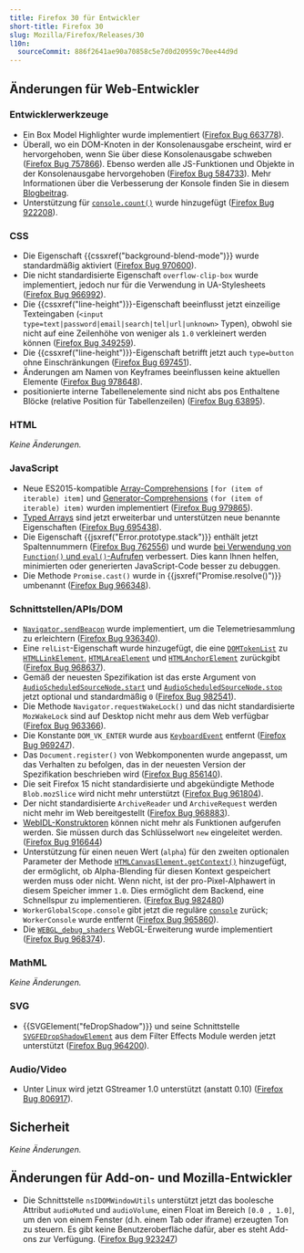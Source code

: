 ```yaml
---
title: Firefox 30 für Entwickler
short-title: Firefox 30
slug: Mozilla/Firefox/Releases/30
l10n:
  sourceCommit: 886f2641ae90a70858c5e7d0d20959c70ee44d9d
---
```


## Änderungen für Web-Entwickler

### Entwicklerwerkzeuge

- Ein Box Model Highlighter wurde implementiert ([Firefox Bug 663778](https://bugzil.la/663778)).
- Überall, wo ein DOM-Knoten in der Konsolenausgabe erscheint, wird er hervorgehoben, wenn Sie über diese Konsolenausgabe schweben ([Firefox Bug 757866](https://bugzil.la/757866)). Ebenso werden alle JS-Funktionen und Objekte in der Konsolenausgabe hervorgehoben ([Firefox Bug 584733](https://bugzil.la/584733)). Mehr Informationen über die Verbesserung der Konsole finden Sie in diesem [Blogbeitrag](https://web.archive.org/web/20150427210606/http://mihai.sucan.ro/mihai/blog/web-console-improvements-episode-30).
- Unterstützung für [`console.count()`](/de/docs/Web/API/console/count_static) wurde hinzugefügt ([Firefox Bug 922208](https://bugzil.la/922208)).

### CSS

- Die Eigenschaft {{cssxref("background-blend-mode")}} wurde standardmäßig aktiviert ([Firefox Bug 970600](https://bugzil.la/970600)).
- Die nicht standardisierte Eigenschaft `overflow-clip-box` wurde implementiert, jedoch nur für die Verwendung in UA-Stylesheets ([Firefox Bug 966992](https://bugzil.la/966992)).
- Die {{cssxref("line-height")}}-Eigenschaft beeinflusst jetzt einzeilige Texteingaben (`<input type=text|password|email|search|tel|url|unknown>` Typen), obwohl sie nicht auf eine Zeilenhöhe von weniger als `1.0` verkleinert werden können ([Firefox Bug 349259](https://bugzil.la/349259)).
- Die {{cssxref("line-height")}}-Eigenschaft betrifft jetzt auch `type=button` ohne Einschränkungen ([Firefox Bug 697451](https://bugzil.la/697451)).
- Änderungen am Namen von Keyframes beeinflussen keine aktuellen Elemente ([Firefox Bug 978648](https://bugzil.la/978648)).
- positionierte interne Tabellenelemente sind nicht abs pos Enthaltene Blöcke (relative Position für Tabellenzeilen) ([Firefox Bug 63895](https://bugzil.la/63895)).

### HTML

_Keine Änderungen._

### JavaScript

- Neue ES2015-kompatible [Array-Comprehensions](/de/docs/Web/JavaScript/Reference/Deprecated_and_obsolete_features) `[for (item of iterable) item]` und [Generator-Comprehensions](/de/docs/Web/JavaScript/Reference/Deprecated_and_obsolete_features) `(for (item of iterable) item)` wurden implementiert ([Firefox Bug 979865](https://bugzil.la/979865)).
- [Typed Arrays](/de/docs/Web/JavaScript/Reference/Global_Objects/TypedArray#property_access) sind jetzt erweiterbar und unterstützen neue benannte Eigenschaften ([Firefox Bug 695438](https://bugzil.la/695438)).
- Die Eigenschaft {{jsxref("Error.prototype.stack")}} enthält jetzt Spaltennummern ([Firefox Bug 762556](https://bugzil.la/762556)) und wurde [bei Verwendung von `Function()` und `eval()`-Aufrufen](/de/docs/Web/JavaScript/Reference/Global_Objects/Error/stack#description) verbessert. Dies kann Ihnen helfen, minimierten oder generierten JavaScript-Code besser zu debuggen.
- Die Methode `Promise.cast()` wurde in {{jsxref("Promise.resolve()")}} umbenannt ([Firefox Bug 966348](https://bugzil.la/966348)).

### Schnittstellen/APIs/DOM

- [`Navigator.sendBeacon`](/de/docs/Web/API/Navigator/sendBeacon) wurde implementiert, um die Telemetriesammlung zu erleichtern ([Firefox Bug 936340](https://bugzil.la/936340)).
- Eine `relList`-Eigenschaft wurde hinzugefügt, die eine [`DOMTokenList`](/de/docs/Web/API/DOMTokenList) zu [`HTMLLinkElement`](/de/docs/Web/API/HTMLLinkElement), [`HTMLAreaElement`](/de/docs/Web/API/HTMLAreaElement) und [`HTMLAnchorElement`](/de/docs/Web/API/HTMLAnchorElement) zurückgibt ([Firefox Bug 968637](https://bugzil.la/968637)).
- Gemäß der neuesten Spezifikation ist das erste Argument von [`AudioScheduledSourceNode.start`](/de/docs/Web/API/AudioScheduledSourceNode/start) und [`AudioScheduledSourceNode.stop`](/de/docs/Web/API/AudioScheduledSourceNode/stop) jetzt optional und standardmäßig `0` ([Firefox Bug 982541](https://bugzil.la/982541)).
- Die Methode `Navigator.requestWakeLock()` und das nicht standardisierte `MozWakeLock` sind auf Desktop nicht mehr aus dem Web verfügbar ([Firefox Bug 963366](https://bugzil.la/963366)).
- Die Konstante `DOM_VK_ENTER` wurde aus [`KeyboardEvent`](/de/docs/Web/API/KeyboardEvent) entfernt ([Firefox Bug 969247](https://bugzil.la/969247)).
- Das `Document.register()` von Webkomponenten wurde angepasst, um das Verhalten zu befolgen, das in der neuesten Version der Spezifikation beschrieben wird ([Firefox Bug 856140](https://bugzil.la/856140)).
- Die seit Firefox 15 nicht standardisierte und abgekündigte Methode `Blob.mozSlice` wird nicht mehr unterstützt ([Firefox Bug 961804](https://bugzil.la/961804)).
- Der nicht standardisierte `ArchiveReader` und `ArchiveRequest` werden nicht mehr im Web bereitgestellt ([Firefox Bug 968883](https://bugzil.la/968883)).
- [WebIDL-Konstruktoren](https://searchfox.org/firefox-main/source/dom/webidl/) können nicht mehr als Funktionen aufgerufen werden. Sie müssen durch das Schlüsselwort `new` eingeleitet werden. ([Firefox Bug 916644](https://bugzil.la/916644))
- Unterstützung für einen neuen Wert (`alpha`) für den zweiten optionalen Parameter der Methode [`HTMLCanvasElement.getContext()`](/de/docs/Web/API/HTMLCanvasElement/getContext) hinzugefügt, der ermöglicht, ob Alpha-Blending für diesen Kontext gespeichert werden muss oder nicht. Wenn nicht, ist der pro-Pixel-Alphawert in diesem Speicher immer `1.0`. Dies ermöglicht dem Backend, eine Schnellspur zu implementieren. ([Firefox Bug 982480](https://bugzil.la/982480))
- `WorkerGlobalScope.console` gibt jetzt die reguläre [`console`](/de/docs/Web/API/console) zurück; `WorkerConsole` wurde entfernt ([Firefox Bug 965860](https://bugzil.la/965860)).
- Die [`WEBGL_debug_shaders`](/de/docs/Web/API/WEBGL_debug_shaders) WebGL-Erweiterung wurde implementiert ([Firefox Bug 968374](https://bugzil.la/968374)).

### MathML

_Keine Änderungen._

### SVG

- {{SVGElement("feDropShadow")}} und seine Schnittstelle [`SVGFEDropShadowElement`](/de/docs/Web/API/SVGFEDropShadowElement) aus dem Filter Effects Module werden jetzt unterstützt ([Firefox Bug 964200](https://bugzil.la/964200)).

### Audio/Video

- Unter Linux wird jetzt GStreamer 1.0 unterstützt (anstatt 0.10) ([Firefox Bug 806917](https://bugzil.la/806917)).

## Sicherheit

_Keine Änderungen._

## Änderungen für Add-on- und Mozilla-Entwickler

- Die Schnittstelle `nsIDOMWindowUtils` unterstützt jetzt das boolesche Attribut `audioMuted` und `audioVolume`, einen Float im Bereich `[0.0 , 1.0]`, um den von einem Fenster (d.h. einem Tab oder iframe) erzeugten Ton zu steuern. Es gibt keine Benutzeroberfläche dafür, aber es steht Add-ons zur Verfügung. ([Firefox Bug 923247](https://bugzil.la/923247))
